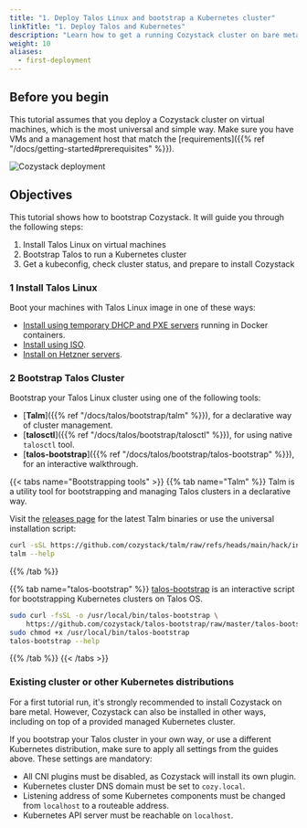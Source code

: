 ```yaml
---
title: "1. Deploy Talos Linux and bootstrap a Kubernetes cluster"
linkTitle: "1. Deploy Talos and Kubernetes"
description: "Learn how to get a running Cozystack cluster on bare metal or VMs in a series of guided steps."
weight: 10
aliases:
  - first-deployment
---
```



## Before you begin

This tutorial assumes that you deploy a Cozystack cluster on virtual machines,
which is the most universal and simple way.
Make sure you have VMs and a management host that match the [requirements]({{% ref "/docs/getting-started#prerequisites" %}}).

![Cozystack deployment](/img/cozystack-deployment.png)

## Objectives

This tutorial shows how to bootstrap Cozystack.
It will guide you through the following steps:

1.  Install Talos Linux on virtual machines
1.  Bootstrap Talos to run a Kubernetes cluster
1.  Get a kubeconfig, check cluster status, and prepare to install Cozystack


### 1 Install Talos Linux

Boot your machines with Talos Linux image in one of these ways:

- [Install using temporary DHCP and PXE servers](/docs/talos/install/pxe/) running in Docker containers.
- [Install using ISO](/docs/talos/install/iso/).
- [Install on Hetzner servers](/docs/talos/install/hetzner/).


### 2 Bootstrap Talos Cluster

Bootstrap your Talos Linux cluster using one of the following tools:

- [**Talm**]({{% ref "/docs/talos/bootstrap/talm" %}}), for a declarative way of cluster management.
- [**talosctl**]({{% ref "/docs/talos/bootstrap/talosctl" %}}), for using native `talosctl` tool.
- [**talos-bootstrap**]({{% ref "/docs/talos/bootstrap/talos-bootstrap" %}}), for an interactive walkthrough.

{{< tabs name="Bootstrapping tools" >}}
{{% tab name="Talm" %}}
Talm is a utility tool for bootstrapping and managing Talos clusters in a declarative way.

Visit the [releases page](https://github.com/cozystack/talm/releases) for the latest Talm binaries
or use the universal installation script:

```bash
curl -sSL https://github.com/cozystack/talm/raw/refs/heads/main/hack/install.sh | sh -s
talm --help
```
{{% /tab %}}

{{% tab name="talos-bootstrap" %}}
[talos-bootstrap](https://github.com/cozystack/talos-bootstrap/) is an interactive script for bootstrapping Kubernetes clusters on Talos OS.

```bash
sudo curl -fsSL -o /usr/local/bin/talos-bootstrap \
    https://github.com/cozystack/talos-bootstrap/raw/master/talos-bootstrap
sudo chmod +x /usr/local/bin/talos-bootstrap
talos-bootstrap --help
```
{{% /tab %}}
{{< /tabs >}}

### Existing cluster or other Kubernetes distributions

For a first tutorial run, it's strongly recommended to install Cozystack on bare metal.
However, Cozystack can also be installed in other ways, including on top of a provided managed Kubernetes cluster.

If you bootstrap your Talos cluster in your own way, or use a different Kubernetes distribution, make sure
to apply all settings from the guides above.
These settings are mandatory:

* All CNI plugins must be disabled, as Cozystack will install its own plugin.
* Kubernetes cluster DNS domain must be set to `cozy.local`.
* Listening address of some Kubernetes components must be changed from `localhost` to a routeable address.
* Kubernetes API server must be reachable on `localhost`.
